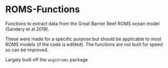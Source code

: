 # ROMS-Functions
Functions to extract data from the Great Barrier Reef ROMS ocean model (Sandery et al 2019).

These were made for a specific purpose but should be applicable to most ROMS models (if the code is editted).
The functions are not built for speed so can be improved.

Largely built off the `angstroms` package
